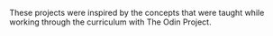These projects were inspired by the concepts that were taught while working through the curriculum with The Odin Project. 